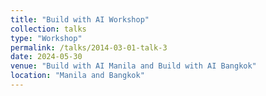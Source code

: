 ```yaml
---
title: "Build with AI Workshop"
collection: talks
type: "Workshop"
permalink: /talks/2014-03-01-talk-3
date: 2024-05-30
venue: "Build with AI Manila and Build with AI Bangkok"
location: "Manila and Bangkok"
---
```

